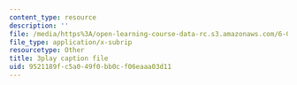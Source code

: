 ```yaml
---
content_type: resource
description: ''
file: /media/https%3A/open-learning-course-data-rc.s3.amazonaws.com/6-00sc-introduction-to-computer-science-and-programming-spring-2011/9521189fc5a049f0bb0cf06eaaa03d11_8I0BmT1ccuw.srt
file_type: application/x-subrip
resourcetype: Other
title: 3play caption file
uid: 9521189f-c5a0-49f0-bb0c-f06eaaa03d11
---
```

